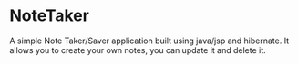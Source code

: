 # NoteTaker
A simple Note Taker/Saver application built using java/jsp and hibernate.
It allows you to create your own notes, you can update it and delete it.
